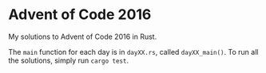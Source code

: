 # Advent of Code 2016

My solutions to Advent of Code 2016 in Rust. 

The `main` function for each day is in `dayXX.rs`, called `dayXX_main()`. To run all the solutions, simply run `cargo test`. 
